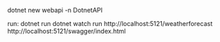 <!--
 * @Author: G.F
 * @Date: 2024-09-11 21:32:22
 * @LastEditTime: 2024-09-12 21:34:53
 * @LastEditors: your name
 * @Description: 
 * @FilePath: /dotnet/DotnetAPI/readme.md
-->
dotnet new webapi -n DotnetAPI

run: dotnet run
dotnet watch run
http://localhost:5121/weatherforecast
http://localhost:5121/swagger/index.html